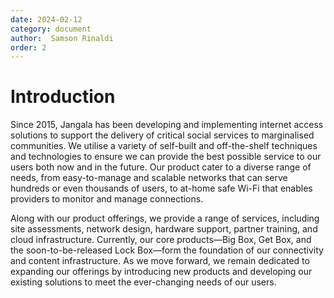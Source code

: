 ```yaml
---
date: 2024-02-12
category: document
author:  Samson Rinaldi
order: 2
---
```


# Introduction

Since 2015, Jangala has been developing and implementing internet access solutions to support the delivery of critical social services to marginalised communities. We utilise a variety of self-built and off-the-shelf techniques and technologies to ensure we can provide the best possible service to our users both now and in the future. Our product cater to a diverse range of needs, from easy-to-manage and scalable networks that can serve hundreds or even thousands of users, to at-home safe Wi-Fi that enables providers to monitor and manage connections.

Along with our product offerings, we provide a range of services, including site assessments, network design, hardware support, partner training, and cloud infrastructure. Currently, our core products—Big Box, Get Box, and the soon-to-be-released Lock Box—form the foundation of our connectivity and content infrastructure. As we move forward, we remain dedicated to expanding our offerings by introducing new products and developing our existing solutions to meet the ever-changing needs of our users.
